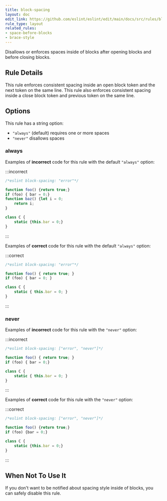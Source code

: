 ```yaml
---
title: block-spacing
layout: doc
edit_link: https://github.com/eslint/eslint/edit/main/docs/src/rules/block-spacing.md
rule_type: layout
related_rules:
- space-before-blocks
- brace-style
---
```




Disallows or enforces spaces inside of blocks after opening blocks and before closing blocks.

## Rule Details

This rule enforces consistent spacing inside an open block token and the next token on the same line. This rule also enforces consistent spacing inside a close block token and previous token on the same line.

## Options

This rule has a string option:

* `"always"` (default) requires one or more spaces
* `"never"` disallows spaces

### always

Examples of **incorrect** code for this rule with the default `"always"` option:

:::incorrect

```js
/*eslint block-spacing: "error"*/

function foo() {return true;}
if (foo) { bar = 0;}
function baz() {let i = 0;
    return i;
}

class C {
    static {this.bar = 0;}
}
```

:::

Examples of **correct** code for this rule with the default `"always"` option:

:::correct

```js
/*eslint block-spacing: "error"*/

function foo() { return true; }
if (foo) { bar = 0; }

class C {
    static { this.bar = 0; }
}
```

:::

### never

Examples of **incorrect** code for this rule with the `"never"` option:

:::incorrect

```js
/*eslint block-spacing: ["error", "never"]*/

function foo() { return true; }
if (foo) { bar = 0;}

class C {
    static { this.bar = 0; }
}
```

:::

Examples of **correct** code for this rule with the `"never"` option:

:::correct

```js
/*eslint block-spacing: ["error", "never"]*/

function foo() {return true;}
if (foo) {bar = 0;}

class C {
    static {this.bar = 0;}
}
```

:::

## When Not To Use It

If you don't want to be notified about spacing style inside of blocks, you can safely disable this rule.
